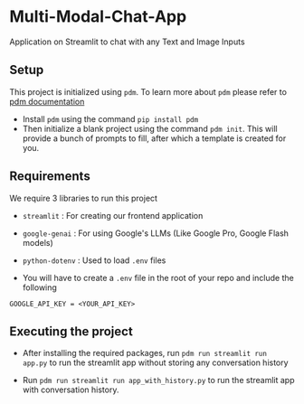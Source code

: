 # Multi-Modal-Chat-App

Application on Streamlit to chat with any Text and Image Inputs

## Setup

This project is initialized using `pdm`. To learn more about `pdm` please refer to [pdm documentation](https://pdm-project.org/en/latest/)

- Install `pdm` using the command `pip install pdm`
- Then initialize a blank project using the command `pdm init`. This will provide a bunch of prompts to fill, after which a template is created for you.


## Requirements

We require 3 libraries to run this project
- `streamlit` : For creating our frontend application
- `google-genai` : For using Google's LLMs (Like Google Pro, Google Flash models)
- `python-dotenv` : Used to load `.env` files

- You will have to create a `.env` file in the root of your repo and include the following

`GOOGLE_API_KEY = <YOUR_API_KEY>`

## Executing the project

- After installing the required packages, run `pdm run streamlit run app.py` to run the streamlit app without storing any conversation history

- Run `pdm run streamlit run app_with_history.py` to run the streamlit app with conversation history.